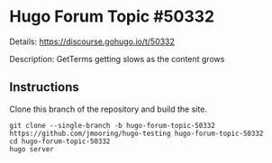 # Hugo Forum Topic #50332

Details: <https://discourse.gohugo.io/t/50332>

Description: GetTerms getting slows as the content grows

## Instructions

Clone this branch of the repository and build the site.

```text
git clone --single-branch -b hugo-forum-topic-50332 https://github.com/jmooring/hugo-testing hugo-forum-topic-50332
cd hugo-forum-topic-50332
hugo server
```
